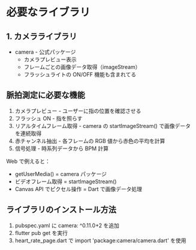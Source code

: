 # 必要なライブラリ

## 1. カメラライブラリ

- camera - 公式パッケージ
  - カメラプレビュー表示
  - フレームごとの画像データ取得（imageStream）
  - フラッシュライトの ON/OFF 機能も含まれてる

## 脈拍測定に必要な機能

1. カメラプレビュー - ユーザーに指の位置を確認させる
1. フラッシュ ON - 指を照らす
1. リアルタイムフレーム取得 - camera の startImageStream() で画像データを連続取得
1. 赤チャンネル抽出 - 各フレームの RGB 値から赤色の平均を計算
1. 信号処理 - 時系列データから BPM 計算

Web で例えると：

- getUserMedia() = camera パッケージ
- ビデオフレーム取得 = startImageStream()
- Canvas API でピクセル操作 = Dart で画像データ処理

## ライブラリのインストール方法

1.  pubspec.yaml に camera: ^0.11.0+2 を追加
1.  flutter pub get を実行
1.  heart_rate_page.dart で import 'package:camera/camera.dart' を使用
